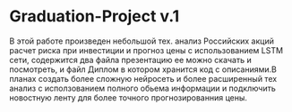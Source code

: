 # Graduation-Project v.1
В этой работе произведен небольшой тех. анализ Российских акций расчет риска при инвестиции и прогноз цены с использованием LSTM сети, содержится два файла презентацию ее можно скачать и посмотреть, и файл Диплом в котором хранится код с описаниями.В планах создать более сложную нейросеть и более расширенный тех анализ с исползованием полного обьема информации и подключить новостную ленту для более точного прогнозированния цены.  
